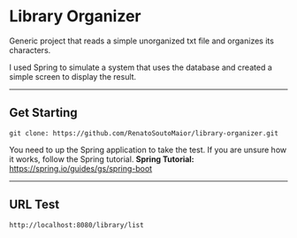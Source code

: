 Library Organizer
=============
Generic project that reads a simple unorganized txt file and organizes its characters.

I used Spring to simulate a system that uses the database and created a simple screen to display the result.

------------------
Get Starting
------------------
```
git clone: https://github.com/RenatoSoutoMaior/library-organizer.git
```
You need to up the Spring application to take the test. If you are unsure how it works, follow the Spring tutorial. 
**Spring Tutorial:** https://spring.io/guides/gs/spring-boot

------------------
URL Test
------------------
```
http://localhost:8080/library/list
```
